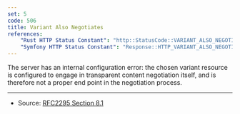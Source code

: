 ```yaml
---
set: 5
code: 506
title: Variant Also Negotiates
references:
    "Rust HTTP Status Constant": "http::StatusCode::VARIANT_ALSO_NEGOTIATES"
    "Symfony HTTP Status Constant": "Response::HTTP_VARIANT_ALSO_NEGOTIATES_EXPERIMENTAL"
---
```


The server has an internal configuration error: the chosen variant resource is configured to engage in transparent content negotiation itself, and is therefore not a proper end point in the negotiation process.

---

* Source: [RFC2295 Section 8.1][1]

[1]: <http://tools.ietf.org/html/rfc2295#section-8.1>
